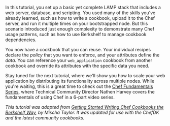 In this tutorial, you set up a basic yet complete LAMP stack that includes a web server, database, and scripting. You used many of the skills you've already learned, such as how to write a cookbook, upload it to the Chef server, and run it multiple times on your bootstrapped node. But this scenario introduced just enough complexity to demonstrate many Chef usage patterns, such as how to use Berkshelf to manage cookbook dependencies.

You now have a cookbook that you can reuse. Your individual recipes declare the _policy_ that you want to enforce, and your attributes define the _data_. You can reference your `web_application` cookbook from another cookbook and override its attributes with the specific data you need.

Stay tuned for the next tutorial, where we'll show you how to scale your web application by distributing its functionality across multiple nodes. While you're waiting, this is a great time to check out the [Chef Fundamentals Series](/fundamentals-series/), where Technical Community Director Nathen Harvey covers the fundamentals of using Chef in a 6-part video series.

<p style="font-size: 14px; font-style: italic;">
This tutorial was adapted from <a href="http://misheska.com/blog/2013/06/16/getting-started-writing-chef-cookbooks-the-berkshelf-way/">Getting Started Writing Chef Cookbooks the Berkshelf Way</a>, by Mischa Taylor. It was updated for use with the ChefDK and the latest community cookbooks.
</p>
